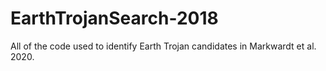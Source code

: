 # EarthTrojanSearch-2018
All of the code used to identify Earth Trojan candidates in Markwardt et al. 2020.
